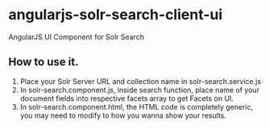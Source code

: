 # angularjs-solr-search-client-ui
AngularJS UI Component for Solr Search 

## How to use it.

1. Place your Solr Server URL and collection name in solr-search.service.js
2. In solr-search.component.js, inside search function, place name of your document fields into respective facets array to get Facets on UI.
3. In solr-search.component.html, the HTML code is completely generic, you may need to modify to how you wanna show your results.
